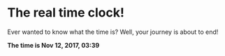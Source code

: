 # The real time clock!

Ever wanted to know what the time is? Well, your journey is about to end!

**The time is Nov 12, 2017, 03:39**